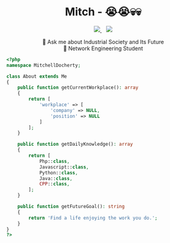 <!--
**UKMysterrr/UKMysterrr** is a ✨ _special_ ✨ repository because its `README.md` (this file) appears on your GitHub profile.

Here are some ideas to get you started:

- 🔭 I’m currently working on ...
- 🌱 I’m currently learning ...
- 👯 I’m looking to collaborate on ...
- 🤔 I’m looking for help with ...
- 💬 Ask me about ...
- 📫 How to reach me: ...
- 😄 Pronouns: ...
- ⚡ Fun fact: ...
-->



<h1 align="center">Mitch - 😭😭💀💀</h1>  
  
<p align='center'>
  
  <a href="https://www.linkedin.com/in/ukmysterrr/">
    <img src="https://img.shields.io/badge/linkedin-%230077B5.svg?&style=for-the-badge&logo=linkedin&logoColor=white" />
  </a>&nbsp;&nbsp;
  <a href="mailto:ukmysterrr@gmail.com">
    <img src="https://img.shields.io/badge/Gmail-D14836?style=for-the-badge&logo=gmail&logoColor=white" />
  </a>
  <!--<a href="placeholder">
    <img src="https://img.shields.io/badge/Twitter-1DA1F2?style=for-the-badge&logo=twitter&logoColor=white" />        
  </a>&nbsp;&nbsp;-->
 </p>
 <p align="center">
💬 Ask me about Industrial Society and Its Future  <br>
🌱 Network Engineering Student <br>
  </p>

```php
<?php
namespace MitchellDocherty;

class About extends Me
{
    public function getCurrentWorkplace(): array
    {
        return [
            'workplace' => [
                'company' => NULL,
                'position' => NULL         
            ]
        ];
    }

    public function getDailyKnowledge(): array
    {
        return [
            Php::class,
            Javascript::class,
            Python::class,
            Java::class,
            CPP::class,
        ];
    }

    public function getFutureGoal(): string
    {
        return 'Find a life enjoying the work you do.';
    }
}
?>
```
